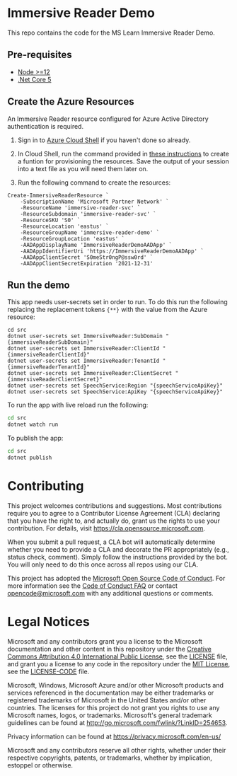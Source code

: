 # Immersive Reader Demo

This repo contains the code for the MS Learn Immersive Reader Demo.

## Pre-requisites

- [Node >=12](https://nodejs.org)
- [.Net Core 5](https://dotnet.microsoft.com/download/dotnet/5.0)

## Create the Azure Resources

An Immersive Reader resource configured for Azure Active Directory authentication is required.

1. Sign in to [Azure Cloud Shell](https://shell.azure.com/) if you haven't done so already.

1. In Cloud Shell, run the command provided in [these instructions](https://docs.microsoft.com/azure/cognitive-services/immersive-reader/how-to-create-immersive-reader) to create a funtion for provisioning the resources. Save the output of your session into a text file as you will need them later on.

1. Run the following command to create the resources:

```
Create-ImmersiveReaderResource `
    -SubscriptionName 'Microsoft Partner Network' `
    -ResourceName 'immersive-reader-svc' `
    -ResourceSubdomain 'immersive-reader-svc' `
    -ResourceSKU 'S0' `
    -ResourceLocation 'eastus' `
    -ResourceGroupName 'immersive-reader-demo' `
    -ResourceGroupLocation 'eastus' `
    -AADAppDisplayName 'ImmersiveReaderDemoAADApp' `
    -AADAppIdentifierUri 'https://ImmersiveReaderDemoAADApp' `
    -AADAppClientSecret 'S0meStr0ngP@ssw0rd' `
    -AADAppClientSecretExpiration '2021-12-31'
```

## Run the demo

This app needs user-secrets set in order to run. To do this run the following replacing the replacement tokens `{**}` with the value from the Azure resource:

```
cd src
dotnet user-secrets set ImmersiveReader:SubDomain "{immersiveReaderSubDomain}"
dotnet user-secrets set ImmersiveReader:ClientId "{immersiveReaderClientId}"
dotnet user-secrets set ImmersiveReader:TenantId "{immersiveReaderTenantId}"
dotnet user-secrets set ImmersiveReader:ClientSecret "{immersiveReaderClientSecret}"
dotnet user-secrets set SpeechService:Region "{speechServiceApiKey}"
dotnet user-secrets set SpeechService:ApiKey "{speechServiceApiKey}"
```

To run the app with live reload run the following:

```bash
cd src
dotnet watch run
```

To publish the app:

```bash
cd src
dotnet publish
```

# Contributing

This project welcomes contributions and suggestions. Most contributions require you to agree to a
Contributor License Agreement (CLA) declaring that you have the right to, and actually do, grant us
the rights to use your contribution. For details, visit https://cla.opensource.microsoft.com.

When you submit a pull request, a CLA bot will automatically determine whether you need to provide
a CLA and decorate the PR appropriately (e.g., status check, comment). Simply follow the instructions
provided by the bot. You will only need to do this once across all repos using our CLA.

This project has adopted the [Microsoft Open Source Code of Conduct](https://opensource.microsoft.com/codeofconduct/).
For more information see the [Code of Conduct FAQ](https://opensource.microsoft.com/codeofconduct/faq/) or
contact [opencode@microsoft.com](mailto:opencode@microsoft.com) with any additional questions or comments.

# Legal Notices

Microsoft and any contributors grant you a license to the Microsoft documentation and other content
in this repository under the [Creative Commons Attribution 4.0 International Public License](https://creativecommons.org/licenses/by/4.0/legalcode),
see the [LICENSE](LICENSE) file, and grant you a license to any code in the repository under the [MIT License](https://opensource.org/licenses/MIT), see the
[LICENSE-CODE](LICENSE-CODE) file.

Microsoft, Windows, Microsoft Azure and/or other Microsoft products and services referenced in the documentation
may be either trademarks or registered trademarks of Microsoft in the United States and/or other countries.
The licenses for this project do not grant you rights to use any Microsoft names, logos, or trademarks.
Microsoft's general trademark guidelines can be found at http://go.microsoft.com/fwlink/?LinkID=254653.

Privacy information can be found at https://privacy.microsoft.com/en-us/

Microsoft and any contributors reserve all other rights, whether under their respective copyrights, patents,
or trademarks, whether by implication, estoppel or otherwise.
